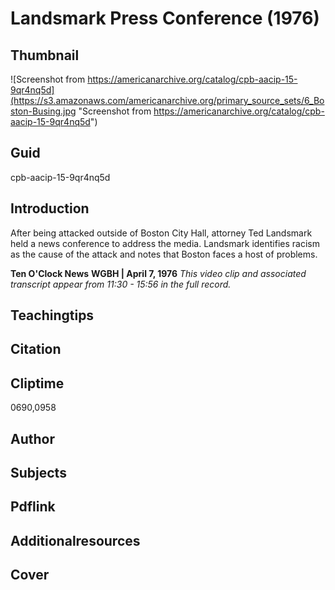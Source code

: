 # Landsmark Press Conference (1976)

## Thumbnail

![Screenshot from https://americanarchive.org/catalog/cpb-aacip-15-9qr4nq5d](https://s3.amazonaws.com/americanarchive.org/primary_source_sets/6_Boston-Busing.jpg "Screenshot from https://americanarchive.org/catalog/cpb-aacip-15-9qr4nq5d")

## Guid
cpb-aacip-15-9qr4nq5d

## Introduction

After being attacked outside of Boston City Hall, attorney Ted Landsmark held a news conference to address the media. Landsmark identifies racism as the cause of the attack and notes that Boston faces a host of problems.  

<b>Ten O'Clock News</b>
<b>WGBH | April 7, 1976</b>
<i>This video clip and associated transcript appear from 11:30 - 15:56 in the full record.</i>

## Teachingtips

## Citation

## Cliptime

0690,0958

## Author
## Subjects
## Pdflink
## Additionalresources
## Cover
